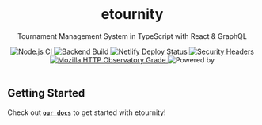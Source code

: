 <div align="center">
  <br>

# etournity

Tournament Management System in TypeScript with React & GraphQL

  <a href="https://github.com/JulianKarhof/etournity/actions?query=workflow%3A%22Node.js+CI%22">
    <img src="https://github.com/JulianKarhof/etournity/workflows/Node.js%20CI/badge.svg" alt="Node.js CI">
  </a>
  
  <a href="https://github.com/JulianKarhof/etournity/actions/workflows/develop-backend-build.yaml">
    <img src="https://github.com/JulianKarhof/etournity/actions/workflows/develop-backend-build.yaml/badge.svg" alt="Backend Build">
  </a>
  
   <a href="https://app.netlify.com/sites/angry-keller-f30cb4/deploys">
    <img src="https://img.shields.io/netlify/d599abd4-97f8-45bc-96a6-5259067ba415" alt="Netlify Deploy Status">
  </a>

  <a href="https://securityheaders.com/?q=http%3A%2F%2Fetournity.app%2F&followRedirects=on">
    <img src="https://img.shields.io/security-headers?url=http%3A%2F%2Fetournity.app%2F" alt="Security Headers">
  </a>

  <a href="https://observatory.mozilla.org/analyze/etournity.app">
    <img src="https://img.shields.io/mozilla-observatory/grade/etournity.app?publish" alt="Mozilla HTTP Observatory Grade">
  </a>
  
  <img src="https://img.shields.io/badge/Powererd%20by-Electricity-brightgreen" alt="Powered by">  
    
  
</div>
<br/>

## Getting Started

Check out [**`our docs`**](docs) to get started with etournity!
